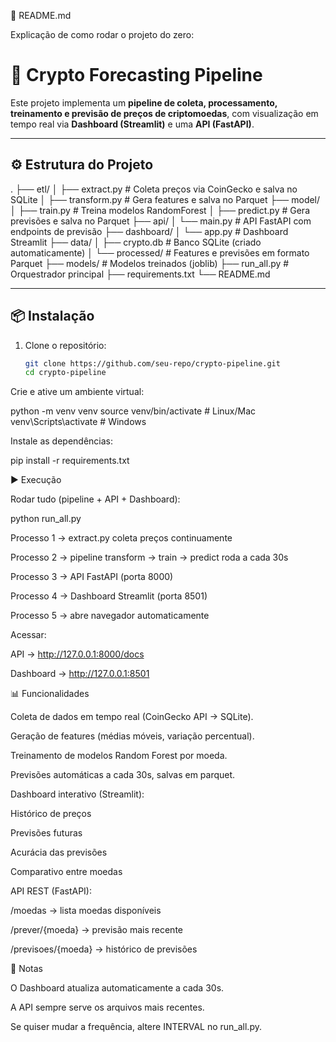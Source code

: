 📖 README.md

Explicação de como rodar o projeto do zero:

# 🚀 Crypto Forecasting Pipeline

Este projeto implementa um **pipeline de coleta, processamento, treinamento e previsão de preços de criptomoedas**, com visualização em tempo real via **Dashboard (Streamlit)** e uma **API (FastAPI)**.

---

## ⚙️ Estrutura do Projeto



.
├── etl/
│ ├── extract.py # Coleta preços via CoinGecko e salva no SQLite
│ ├── transform.py # Gera features e salva no Parquet
├── model/
│ ├── train.py # Treina modelos RandomForest
│ ├── predict.py # Gera previsões e salva no Parquet
├── api/
│ └── main.py # API FastAPI com endpoints de previsão
├── dashboard/
│ └── app.py # Dashboard Streamlit
├── data/
│ ├── crypto.db # Banco SQLite (criado automaticamente)
│ └── processed/ # Features e previsões em formato Parquet
├── models/ # Modelos treinados (joblib)
├── run_all.py # Orquestrador principal
├── requirements.txt
└── README.md


---

## 📦 Instalação

1. Clone o repositório:
   ```bash
   git clone https://github.com/seu-repo/crypto-pipeline.git
   cd crypto-pipeline


Crie e ative um ambiente virtual:

python -m venv venv
source venv/bin/activate   # Linux/Mac
venv\Scripts\activate      # Windows


Instale as dependências:

pip install -r requirements.txt

▶️ Execução

Rodar tudo (pipeline + API + Dashboard):

python run_all.py


Processo 1 → extract.py coleta preços continuamente

Processo 2 → pipeline transform → train → predict roda a cada 30s

Processo 3 → API FastAPI (porta 8000)

Processo 4 → Dashboard Streamlit (porta 8501)

Processo 5 → abre navegador automaticamente

Acessar:

API → http://127.0.0.1:8000/docs

Dashboard → http://127.0.0.1:8501

📊 Funcionalidades

Coleta de dados em tempo real (CoinGecko API → SQLite).

Geração de features (médias móveis, variação percentual).

Treinamento de modelos Random Forest por moeda.

Previsões automáticas a cada 30s, salvas em parquet.

Dashboard interativo (Streamlit):

Histórico de preços

Previsões futuras

Acurácia das previsões

Comparativo entre moedas

API REST (FastAPI):

/moedas → lista moedas disponíveis

/prever/{moeda} → previsão mais recente

/previsoes/{moeda} → histórico de previsões

📌 Notas

O Dashboard atualiza automaticamente a cada 30s.

A API sempre serve os arquivos mais recentes.

Se quiser mudar a frequência, altere INTERVAL no run_all.py.